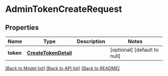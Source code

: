 # AdminTokenCreateRequest

## Properties
Name | Type | Description | Notes
------------ | ------------- | ------------- | -------------
**token** | [**CreateTokenDetail**](CreateTokenDetail.md) |  | [optional] [default to null]

[[Back to Model list]](../README.md#documentation-for-models) [[Back to API list]](../README.md#documentation-for-api-endpoints) [[Back to README]](../README.md)



